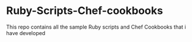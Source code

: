 # Ruby-Scripts-Chef-cookbooks
This repo contains all the sample Ruby scripts and Chef Cookbooks that i have developed
